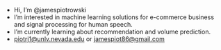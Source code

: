 - Hi, I’m @jamespiotrowski
- I’m interested in machine learning solutions for e-commerce business and signal processing for human speech. 
- I’m currently learning about recommendation and volume prediction. 
- piotrj1@unlv.nevada.edu or jamespiot86@gmail.com

<!---
jamespiotrowski/jamespiotrowski is a ✨ special ✨ repository because its `README.md` (this file) appears on your GitHub profile.
You can click the Preview link to take a look at your changes.
--->
